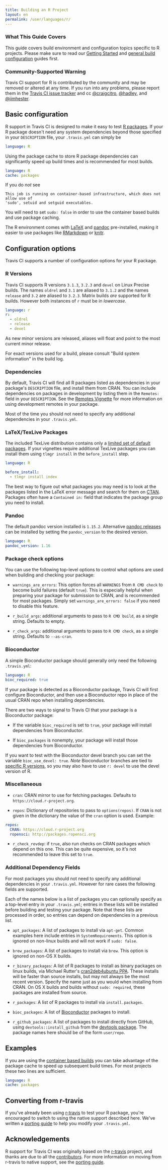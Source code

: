 ```yaml
---
title: Building an R Project
layout: en
permalink: /user/languages/r/
---
```


### What This Guide Covers

This guide covers build environment and configuration topics specific to R
projects. Please make sure to read our
[Getting Started](/user/getting-started/) and
[general build configuration](/user/customizing-the-build/) guides first.

### Community-Supported Warning

Travis CI support for R is contributed by the community and may be removed or
altered at any time. If you run into any problems, please report them in the
[Travis CI issue tracker](https://github.com/travis-ci/travis-ci/issues/new?labels=community:r)
and cc [@craigcitro](https://github.com/craigcitro),
[@hadley](https://github.com/hadley), and
[@jimhester](https://github.com/jimhester).

## Basic configuration

R support in Travis CI is designed to make it easy to test
[R packages](http://cran.r-project.org/doc/manuals/R-exts.html). If your R
package doesn't need any system dependencies beyond those specified in your
`DESCRIPTION` file, your `.travis.yml` can simply be

```yaml
language: R
```

Using the package cache to store R package dependencies can significantly speed up build times and
is recommended for most builds.

```yaml
language: R
cache: packages
```

If you do _not_ see
```
This job is running on container-based infrastructure, which does not allow use of
'sudo', setuid and setguid executables.
```

You will need to set `sudo: false` in order to use the container based builds and use package caching.

The R environment comes with [LaTeX](https://www.tug.org/texlive/) and
[pandoc](http://johnmacfarlane.net/pandoc/) pre-installed, making it easier to
use packages like [RMarkdown](http://rmarkdown.rstudio.com/) or
[knitr](http://yihui.name/knitr/).

## Configuration options

Travis CI supports a number of configuration options for your R package.

### R Versions ###

Travis CI supports R versions `3.1.3`, `3.2.3` and `devel` on Linux Precise builds.
The names `oldrel` and `3.1` are aliased to `3.1.2` and the names `release` and `3.2` are aliased
to `3.2.3`. Matrix builds _are_ supported for R builds. However both instances
of `r` must be in _lowercase_.

```yaml
language: r
r:
  - oldrel
  - release
  - devel
```

As new minor versions are released, aliases will float and point to the most current minor release.

For exact versions used for a build, please consult "Build system information" in the build log.

### Dependencies

By default, Travis CI will find all R packages listed as dependencies in your
package's `DESCRIPTION` file, and install them from CRAN. You can include
dependencies on packages in development by listing them in the `Remotes:` field in your
`DESCRIPTION`. See the [Remotes
Vignette](https://github.com/hadley/devtools/blob/master/vignettes/dependencies.Rmd#package-remotes)
for more information on using development remotes in your package.

Most of the time you should not need to specify any additional dependencies in
your `.travis.yml`.

### LaTeX/TexLive Packages

The included TexLive distribution contains only a [limited set of default
packages](https://github.com/yihui/ubuntu-bin/blob/master/TeXLive.pkgs). If
your vignettes require additional TexLive packages you can install them using
`tlmgr install` in the `before_install` step.

```yaml
language: R

before_install:
  - tlmgr install index
```

The best way to figure out what packages you may need is to look at the
packages listed in the LaTeX error message and search for them on
[CTAN](https://www.ctan.org/). Packages often have a `Contained in:` field that
indicates the package group you need to install.

### Pandoc ###

The default pandoc version installed is `1.15.2`. Alternative [pandoc
releases](https://github.com/jgm/pandoc/releases) can be installed by setting
the `pandoc_version` to the desired version.

```yaml
language: R
pandoc_version: 1.16
```

### Package check options

You can use the following top-level options to control what options are used
when building and checking your package:

* `warnings_are_errors`: This option forces all `WARNINGS` from `R CMD check` to
  become build failures (default `true`). This is especially helpful when preparing
  your package for submission to CRAN, and is recommended for most packages.
  Simply set `warnings_are_errors: false` if you need to disable this feature.

* `r_build_args`: additional arguments to pass to `R CMD build`, as a single
  string. Defaults to empty.

* `r_check_args`: additional arguments to pass to `R CMD check`, as a single
  string. Defaults to `--as-cran`.

### Bioconductor

A simple Bioconductor package should generally only need the following `.travis.yml`:

```yaml
language: R
bioc_required: true
```

If your package is detected as a Bioconductor package, Travis CI will first
configure Bioconductor, and then use a Bioconductor repo in place of the usual
CRAN repo when installing dependencies.

There are two ways to signal to Travis CI that your package is a Bioconductor
package:

* If the variable `bioc_required` is set to `true`, your package will install
  dependencies from Bioconductor.

* If `bioc_packages` is nonempty, your package will install those dependencies from
  Bioconductor.

If you want to test with the Bioconductor devel branch you can set the variable
`bioc_use_devel: true`. *Note* Bioconductor branches are tied to [specific R
versions](https://www.bioconductor.org/developers/how-to/useDevel), so you may
also have to use `r: devel` to use the devel version of R.

### Miscellaneous

* `cran`: CRAN mirror to use for fetching packages. Defaults to
  `https://cloud.r-project.org`.

* `repos`: Dictionary of repositories to pass to `options(repos)`. If `CRAN` is
  not given in the dictionary the value of the `cran` option is used.
  Example:

```yaml
repos:
  CRAN: https://cloud.r-project.org
  ropensci: http://packages.ropensci.org
```

* `r_check_revdep`: if `true`, also run checks on CRAN packages which depend
  on this one. This can be quite expensive, so it's not recommended to leave
  this set to `true`.

### Additional Dependency Fields ###

For most packages you should not need to specify any additional dependencies in
your `.travis.yml`. However for rare cases the following fields
are supported.

Each of the names below is a list of packages you can optionally specify as a
top-level entry in your `.travis.yml`; entries in these lists will be
installed before building and testing your package. Note that these lists are
processed in order, so entries can depend on dependencies in a previous list.

* `apt_packages`: A list of packages to install via `apt-get`. Common examples
  here include entries in `SystemRequirements`. This option is ignored on
  non-linux builds and will not work if `sudo: false`.

* `brew_packages`: A list of packages to install via `brew`. This option is
  ignored on non-OS X builds.

* `r_binary_packages`: A list of R packages to install as binary packages on
  linux builds, via Michael Rutter's
  [cran2deb4ubuntu PPA](https://launchpad.net/~marutter/+archive/ubuntu/c2d4u).
  These installs will be faster than source installs, but may not always be
  the most recent version. Specify the name just as you would when installing
  from CRAN. On OS X builds and builds without `sudo: required`, these packages
  are installed from source.

* `r_packages`: A list of R packages to install via `install.packages`.

* `bioc_packages`: A list of [Bioconductor](http://www.bioconductor.org/)
  packages to install.

* `r_github_packages`: A list of packages to install directly from GitHub,
  using `devtools::install_github` from the
  [devtools package](https://github.com/hadley/devtools). The package names
  here should be of the form `user/repo`.

## Examples

If you are using the [container based builds][container] you can take advantage
of the package cache to speed up subsequent build times. For most projects
these two lines are sufficient.

```yaml
language: R
cache: packages
```

## Converting from r-travis

If you've already been using
[r-travis](https://github.com/craigcitro/r-travis) to test your R package,
you're encouraged to switch to using the native support described here. We've
written a
[porting guide](https://github.com/craigcitro/r-travis/wiki/Porting-to-native-R-support-in-Travis)
to help you modify your `.travis.yml`.

## Acknowledgements

R support for Travis CI was originally based on the
[r-travis](https://github.com/craigcitro/r-travis) project, and thanks are due
to all the
[contributors](https://github.com/craigcitro/r-travis/graphs/contributors).
For more information on moving from r-travis to native support, see the
[porting guide](https://github.com/craigcitro/r-travis/wiki/Porting-to-native-R-support-in-Travis).

[container]: /user/workers/container-based-infrastructure/
